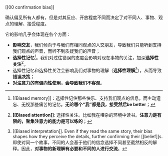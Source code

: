 [[00 confirmation bias]]

确认偏见所有人都有，但是对其反应、开放程度不同而决定了对不同人、事物、观点的理解、接受程度。

它的影响几乎会体现在各个方面：
- **影响交友**，我们倾向于与我们有相同观点的人交朋友，导致我们只能听到支持我们观点的声音，而听不到质疑我们的声音；
- **选择性记忆**[^1]。我们对过往错误的态度会影响对现在事物的关注，加深**选择性关注**[^2]。
- 选择性记忆和选择性关注会影响我们对事物的理解（**选择性理解**[^3]），从而导致**错误决策**；
- **对注意力的有偏向性使用，会导致我们不客观**。

[^1]: [[Biased memory]]：选择性记住那些快乐、支持我们观点的信息，而主动遗忘、无视那些痛苦的记忆。**无论哪个“我”都是我，接受然后be better**；

[^2]: **[[Biased attention]]**: 选择性关注。比如我在嘈杂的环境中读书。**注意力是有限的，聚集注意力的能力是可以练的**；

[^3]: [[Biased interpretation]]. Even if they read the same story, their bias shapes how they perceive the details, further confirming their [[belief]]s. 即使对同一个故事，不同的人会基于他们的信念选择不同甚至截然相反的解释。因此，**对事物的新理解有必要和不同的人进行交流**。
